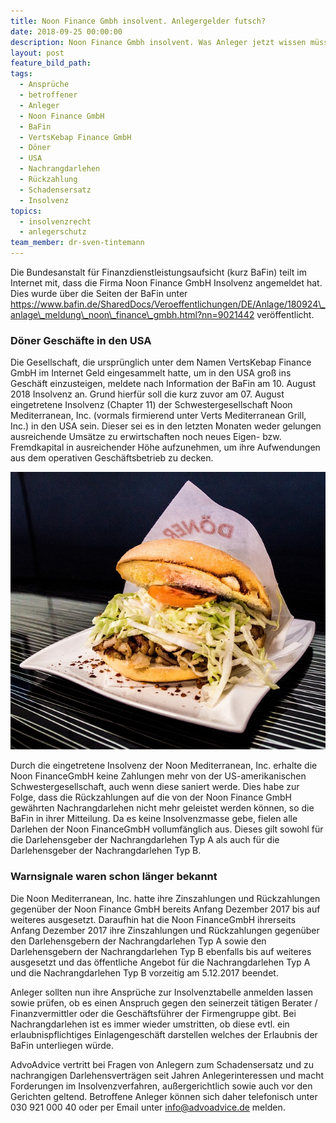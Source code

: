 ```yaml
---
title: Noon Finance Gmbh insolvent. Anlegergelder futsch?
date: 2018-09-25 00:00:00
description: Noon Finance Gmbh insolvent. Was Anleger jetzt wissen müssen.
layout: post
feature_bild_path:
tags:
  - Ansprüche
  - betroffener
  - Anleger
  - Noon Finance GmbH
  - BaFin
  - VertsKebap Finance GmbH
  - Döner
  - USA
  - Nachrangdarlehen
  - Rückzahlung
  - Schadensersatz
  - Insolvenz
topics:
  - insolvenzrecht
  - anlegerschutz
team_member: dr-sven-tintemann
---
```


Die Bundesanstalt für Finanzdienstleistungsaufsicht (kurz BaFin) teilt im Internet mit, dass die Firma Noon Finance GmbH Insolvenz angemeldet hat. Dies wurde über die Seiten der BaFin unter https://www.bafin.de/SharedDocs/Veroeffentlichungen/DE/Anlage/180924\_anlage\_meldung\_noon\_finance\_gmbh.html?nn=9021442 veröffentlicht.

### Döner Geschäfte in den USA

Die Gesellschaft, die ursprünglich unter dem Namen VertsKebap Finance GmbH im Internet Geld eingesammelt hatte, um in den USA groß ins Geschäft einzusteigen, meldete nach Information der BaFin am 10. August 2018 Insolvenz an. Grund hierfür soll die kurz zuvor am 07. August eingetretene Insolvenz (Chapter 11) der Schwestergesellschaft Noon Mediterranean, Inc. (vormals firmierend unter Verts Mediterranean Grill, Inc.) in den USA sein. Dieser sei es in den letzten Monaten weder gelungen ausreichende Umsätze zu erwirtschaften noch neues Eigen- bzw. Fremdkapital in ausreichender Höhe aufzunehmen, um ihre Aufwendungen aus dem operativen Geschäftsbetrieb zu decken.

![Döner - Foto Pixabay](/uploads/doner-kebab-1753615-640.jpg "Döner in den USA kein Verkaufsschlager?")

Durch die eingetretene Insolvenz der Noon Mediterranean, Inc. erhalte die Noon FinanceGmbH keine Zahlungen mehr von der US-amerikanischen Schwestergesellschaft, auch wenn diese saniert werde. Dies habe zur Folge, dass die Rückzahlungen auf die von der Noon Finance GmbH gewährten Nachrangdarlehen nicht mehr geleistet werden können, so die BaFin in ihrer Mitteilung. Da es keine Insolvenzmasse gebe, fielen alle Darlehen der Noon FinanceGmbH vollumfänglich aus. Dieses gilt sowohl für die Darlehensgeber der Nachrangdarlehen Typ A als auch für die Darlehensgeber der Nachrangdarlehen Typ B.

### Warnsignale waren schon länger bekannt

Die Noon Mediterranean, Inc. hatte ihre Zinszahlungen und Rückzahlungen gegenüber der Noon Finance GmbH bereits Anfang Dezember 2017 bis auf weiteres ausgesetzt. Daraufhin hat die Noon FinanceGmbH ihrerseits Anfang Dezember 2017 ihre Zinszahlungen und Rückzahlungen gegenüber den Darlehensgebern der Nachrangdarlehen Typ A sowie den Darlehensgebern der Nachrangdarlehen Typ B ebenfalls bis auf weiteres ausgesetzt und das öffentliche Angebot für die Nachrangdarlehen Typ A und die Nachrangdarlehen Typ B vorzeitig am 5.12.2017 beendet.

Anleger sollten nun ihre Ansprüche zur Insolvenztabelle anmelden lassen sowie prüfen, ob es einen Anspruch gegen den seinerzeit tätigen Berater / Finanzvermittler oder die Geschäftsführer der Firmengruppe gibt. Bei Nachrangdarlehen ist es immer wieder umstritten, ob diese evtl. ein erlaubnispflichtiges Einlagengeschäft darstellen welches der Erlaubnis der BaFin unterliegen würde. 

AdvoAdvice vertritt bei Fragen von Anlegern zum Schadensersatz und zu nachrangigen Darlehensverträgen seit Jahren Anlegerinteressen und macht Forderungen im Insolvenzverfahren, außergerichtlich sowie auch vor den Gerichten geltend. Betroffene Anleger können sich daher telefonisch unter 030 921 000 40 oder per Email unter info@advoadvice.de melden.